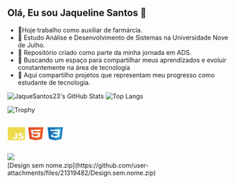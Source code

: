 ## Olá, Eu sou Jaqueline Santos 👋

- 🔭Hoje trabalho como auxiliar de farmárcia.
- 🌱 Estudo Análise e Desenvolvimento de Sistemas na Universidade Nove de Julho.
- 👯 Repositório criado como parte da minha jornada em ADS.
- 🤔 Buscando um espaço para compartilhar meus aprendizados e evoluir constantemente na área de tecnologia
- 💬 Aqui compartilho projetos que representam meu progresso como estudante de tecnologia.

![JaqueSantos23's GitHub Stats](https://github-readme-stats.vercel.app/api?username=JaqueSantos23&show_icons=true&theme=radical&rank_icon=github&include_all_commits=true&count_private=true)
![Top Langs](https://github-readme-stats.vercel.app/api/top-langs/?username=JaqueSantos23&layout=compact&theme=radical)

![Trophy](https://github-profile-trophy.vercel.app/?username=JaqueSantos23&theme=radical&row=1&column=6)

<div style="display: inline_block"><br>
  <img align="center" alt="Jaque-Js" height="30" width="40" src="https://raw.githubusercontent.com/devicons/devicon/master/icons/javascript/javascript-plain.svg">
    <img align="center" alt="Jaque-HTML" height="30" width="40" src="https://raw.githubusercontent.com/devicons/devicon/master/icons/html5/html5-original.svg">
  <img align="center" alt="Jaque-CSS" height="30" width="40" src="https://raw.githubusercontent.com/devicons/devicon/master/icons/css3/css3-original.svg">  </div>  

##

  <div>
 <a href="https:/www.linkedin.com/in/jaqueline-santos-a45b361bb" target="_blank"><img src="https://img.shields.io/badge/-LinkedIn-%230077B5?style=for-the-badge&logo=linkedin&logoColor=white" target="_blank"></a> </div>
    [Design sem nome.zip](https://github.com/user-attachments/files/21319482/Design.sem.nome.zip)
